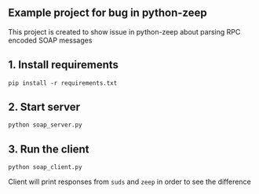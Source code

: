 Example project for bug in python-zeep
---------------------------------------

This project is created to show issue in python-zeep about parsing
RPC encoded SOAP messages

## 1. Install requirements

    pip install -r requirements.txt

## 2. Start server

    python soap_server.py

## 3.  Run the client

    python soap_client.py

Client will print responses from `suds` and `zeep` in order to see the difference
